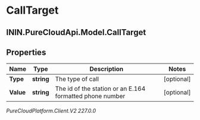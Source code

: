 # CallTarget

## ININ.PureCloudApi.Model.CallTarget

## Properties

|Name | Type | Description | Notes|
|------------ | ------------- | ------------- | -------------|
| **Type** | **string** | The type of call | [optional] |
| **Value** | **string** | The id of the station or an E.164 formatted phone number | [optional] |



_PureCloudPlatform.Client.V2 227.0.0_
